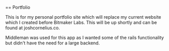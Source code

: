 == Portfolio  

This is for my personal portfolio site which will replace my current website which I created before Bitmaker Labs.  This will be up shortly and can be found at joshcornelius.co. 

Middleman was used for this app as I wanted some of the rails functionality but didn't have the need for a large backend.

